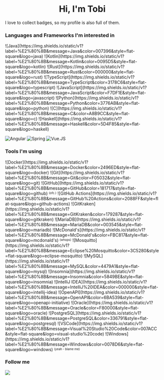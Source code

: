 <h1 align="center">Hi, I'm Tobi</h1>

I love to collect badges, so my profile is also full of them.

<h3>Languages and Frameworks I'm interested in</h3>
![Java](https://img.shields.io/static/v1?label=%E2%80%8B&message=Java&color=007396&style=flat-square&logo=java)
![Kotlin](https://img.shields.io/static/v1?label=%E2%80%8B&message=Kotlin&color=0095D5&style=flat-square&logo=kotlin)
![Rust](https://img.shields.io/static/v1?label=%E2%80%8B&message=Rust&color=000000&style=flat-square&logo=rust)
![TypeScript](https://img.shields.io/static/v1?label=%E2%80%8B&message=TypeScript&color=3178C6&style=flat-square&logo=typescript)
![JavaScript](https://img.shields.io/static/v1?label=%E2%80%8B&message=JavaScript&color=F7DF1E&style=flat-square&logo=javascript)
![Python](https://img.shields.io/static/v1?label=%E2%80%8B&message=Python&color=3776AB&style=flat-square&logo=python)
![C](https://img.shields.io/static/v1?label=%E2%80%8B&message=C&color=A8B9CC&style=flat-square&logo=c)
![Haskell](https://img.shields.io/static/v1?label=%E2%80%8B&message=Haskell&color=5D4F85&style=flat-square&logo=haskell)

![Angular](https://img.shields.io/static/v1?label=%E2%80%8B&message=Angular&color=DD0031&style=flat-square&logo=angular)
![Spring](https://img.shields.io/static/v1?label=%E2%80%8B&message=Spring&color=6DB33F&style=flat-square&logo=spring)
![Vue.JS](https://img.shields.io/static/v1?label=%E2%80%8B&message=Vue.js&color=4FC08D&style=flat-square&logo=vue.js)

<h3>Tools I'm using</h3>
![Docker](https://img.shields.io/static/v1?label=%E2%80%8B&message=Docker&color=2496ED&style=flat-square&logo=docker)
![Git](https://img.shields.io/static/v1?label=%E2%80%8B&message=Git&color=F05032&style=flat-square&logo=git)
![GitHub](https://img.shields.io/static/v1?label=%E2%80%8B&message=GitHub&color=181717&style=flat-square&logo=github) <sup><sub>(ofc.)</sub></sup>
![GitHub Actions](https://img.shields.io/static/v1?label=%E2%80%8B&message=GitHub%20Actions&color=2088FF&style=flat-square&logo=github-actions)
![GitKraken](https://img.shields.io/static/v1?label=%E2%80%8B&message=GitKraken&color=179287&style=flat-square&logo=gitkraken)
![MariaDB](https://img.shields.io/static/v1?label=%E2%80%8B&message=MariaDB&color=003545&style=flat-square&logo=mariadb)
![McDonald's](https://img.shields.io/static/v1?label=%E2%80%8B&message=McDonald's&color=FBC817&style=flat-square&logo=mcdonald's) <sup><sub>(whops)</sub></sup>
![Mosquitto](https://img.shields.io/static/v1?label=%E2%80%8B&message=Eclipse%20Mosquitto&color=3C5280&style=flat-square&logo=eclipse-mosquitto)
![MySQL](https://img.shields.io/static/v1?label=%E2%80%8B&message=MySQL&color=4479A1&style=flat-square&logo=mysql)
![Insomnia](https://img.shields.io/static/v1?label=%E2%80%8B&message=Insomnia&color=5849BE&style=flat-square&logo=insomnia)
![IntelliJ IDEA](https://img.shields.io/static/v1?label=%E2%80%8B&message=IntelliJ%20IDEA&color=000000&style=flat-square&logo=intellij-idea)
![OpenAPI](https://img.shields.io/static/v1?label=%E2%80%8B&message=OpenAPI&color=6BA539&style=flat-square&logo=openapi-initiative)
![Oracle](https://img.shields.io/static/v1?label=%E2%80%8B&message=Oracle&color=F80000&style=flat-square&logo=oracle)
![PostgreSQL](https://img.shields.io/static/v1?label=%E2%80%8B&message=PostgreSQL&color=336791&style=flat-square&logo=postgresql)
![VSCode](https://img.shields.io/static/v1?label=%E2%80%8B&message=Visual%20Studio%20Code&color=007ACC&style=flat-square&logo=visual-studio%20code)
![Windows](https://img.shields.io/static/v1?label=%E2%80%8B&message=Windows&color=0078D6&style=flat-square&logo=windows) <sup><sub>(yeah - blame me)</sub></sup>

<h3>Follow me</h3>
<a href="https://open.spotify.com/user/rchhnd4"><img src="https://img.shields.io/static/v1?label=%E2%80%8B&message=Spotify&color=1ED760&style=flat-square&logo=spotify" /></a>

